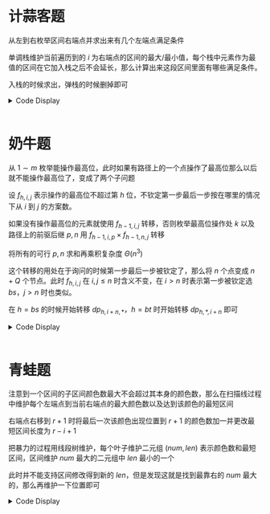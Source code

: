 # 计蒜客题

从左到右枚举区间右端点并求出来有几个左端点满足条件

单调栈维护当前遍历到的 $i$ 为右端点的区间的最大/最小值，每个栈中元素作为最值的区间在它加入栈之后不会延长，那么计算出来这段区间里面有哪些满足条件。

入栈的时候求出，弹栈的时候删掉即可

<details>
<summary>Code Display</summary>

```cpp
const int N=1e6+10;
int n,x,a[N],ans;
int mnstk[N],mntop,mnl[N];
int mxstk[N],mxtop,mxl[N];
map<int,int> Mn,Mx;
vector<pair<int,int> > mnc[N],mxc[N];
signed main(){
	freopen("garlic.in","r",stdin); freopen("garlic.out","w",stdout);
	n=read(); x=read();
	int val=0;
	for(int i=1;i<=n;++i){
		a[i]=read();
		while(mntop&&a[i]<=a[mnstk[mntop]]){
			int pos=mnstk[mntop];
			Mn.erase(a[pos]);
			for(auto t:mnc[pos]){
				if(Mx[a[t.fir]]!=t.fir) continue;
				val-=t.sec;
			}
			--mntop;
		}
		while(mxtop&&a[i]>=a[mxstk[mxtop]]){
			int pos=mxstk[mxtop];
			Mx.erase(a[pos]);
			for(auto t:mxc[pos]){
				if(Mn[a[t.fir]]!=t.fir) continue;
				val-=t.sec;
			}
			--mxtop;
		}
		//insert stack
		mnstk[++mntop]=i; 
		Mn[a[i]]=i; 
		mnl[i]=1+mnstk[mntop-1];
		mxstk[++mxtop]=i; 
		Mx[a[i]]=i; 
		mxl[i]=1+mxstk[mxtop-1];
		if(Mn.count(x-a[i])){
			int pos=Mn[x-a[i]];
			int cros=max(0ll,1+min(i,pos)-max(mnl[pos],mxl[i]));
			if(cros){
				mnc[pos].emplace_back(i,cros);
				mxc[i].emplace_back(pos,cros);
				val+=cros;
			}
		}
		if(Mx.count(x-a[i])&&x!=a[i]*2){
			int pos=Mx[x-a[i]];
			int cros=max(0ll,1+min(i,pos)-max(mxl[pos],mnl[i]));
			if(cros){
				mxc[pos].emplace_back(i,cros);
				mnc[i].emplace_back(pos,cros);
				val+=cros;
			}
		}
		ans+=val;
	}
	print(ans);
	return 0;
}
```

</details><br>

# 奶牛题

从 $1\sim m$ 枚举能操作最高位，此时如果有路径上的一个点操作了最高位那么以后就不能操作最高位了，变成了两个子问题

设 $f_{h,i,j}$ 表示操作的最高位不超过第 $h$ 位，不钦定第一步最后一步按在哪里的情况下从 $i$ 到 $j$ 的方案数。

如果没有操作最高位的元素就使用 $f_{h-1,i,j}$ 转移，否则枚举最高位操作处 $k$ 以及路径上的前驱后继 $p,n$ 用 $f_{h-1,i,p}\times f_{h-1,n,j}$ 转移

将所有的可行 $p,n$ 求和再乘积复杂度 $\Theta(n^3)$

这个转移的用处在于询问的时候第一步最后一步被钦定了，那么将 $n$ 个点变成 $n+Q$ 个节点。此时 $f_{h,i,j}$ 在 $i,j\le n$ 时含义不变，在 $i>n$ 时表示第一步被钦定选 $bs$，$j>n$ 时也类似。

在 $h=bs$ 的时候开始转移 $dp_{h,i+n,*}$，$h=bt$ 时开始转移 $dp_{h,*,i+n}$ 即可

<details>
<summary>Code Display</summary>

```cpp
const int N=70;
int n,m,Q;
int dp[N][N<<1][N<<1],lef[N<<1],rig[N<<1];
char str[N][N];
bool G[N][N];
int s[N],t[N],bs[N],bt[N];
signed main(){
	freopen("cow.in","r",stdin);
	freopen("cow.out","w",stdout);
	n=read(); m=read(); Q=read();
	for(int i=1;i<=n;++i){
		scanf("%s",str[i]+1);
		for(int j=1;j<=n;++j) G[i][j]=str[i][j]-'0';
	}
	for(int i=1;i<=Q;++i){
		bs[i]=read(); s[i]=read();
		bt[i]=read(); t[i]=read();
	}
	for(int h=1;h<=m;++h){
		for(int i=1;i<=n+Q;++i){
			for(int j=1;j<=n+Q;++j) dp[h][i][j]=dp[h-1][i][j];
		}
		for(int k=1;k<=n;++k){
			for(int i=1;i<=n;++i) lef[i]=rig[i]=0;
			lef[k]=rig[k]=1;
			for(int i=1;i<=Q;++i){
				lef[i+n]=bs[i]==h&&s[i]==k;
				rig[i+n]=bt[i]==h&&t[i]==k;
			}
			for(int i=1;i<=n+Q;++i){
				for(int j=1;j<=n;++j){
					if(G[j][k]) ckadd(lef[i],dp[h-1][i][j]);
				}
			}
			for(int i=1;i<=n;++i){
				for(int j=1;j<=n+Q;++j){
					if(G[k][i]) ckadd(rig[j],dp[h-1][i][j]);
				}
			}
			for(int i=1;i<=n+Q;++i){
				for(int j=1;j<=n+Q;++j){
					ckadd(dp[h][i][j],mul(lef[i],rig[j]));
				}
			}
		}
	}
	for(int i=1;i<=Q;++i) print(dp[m][i+n][i+n]);
	return 0;
}
```

</details><br>

# 青蛙题

注意到一个区间的子区间颜色数最大不会超过其本身的颜色数，那么在扫描线过程中维护每个左端点到当前右端点的最大颜色数以及达到该颜色的最短区间

右端点右移到 $r+1$ 时将最后一次该颜色出现位置到 $r+1$ 的颜色数加一并更改最短区间长度为 $r-i+1$

把暴力的过程用线段树维护，每个叶子维护二元组 $(num,len)$ 表示颜色数和最短区间，区间维护 $num$ 最大的二元组中 $len$ 最小的一个

此时并不能支持区间修改得到新的 $len$，但是发现这就是找到最靠右的 $num$ 最大的，那么再维护一下位置即可

<details>
<summary>Code Display</summary>

```cpp
const int N=2e6+10;
int n,Q,a[N],ans[N],lst[N];
vector<pair<int,int> >qu[N];
struct Segment_Tree{
	pair<int,int> Mx[N<<2];
	int Rmx[N<<2],delt[N<<2],R[N<<2];
	inline void push_tag(int p,int d,int r){
		Mx[p]={Mx[p].fir+d,r-Rmx[p]+1};
		R[p]=r; delt[p]+=d;
	}
	inline void push_down(int p){
		if(delt[p]){
			push_tag(p<<1,delt[p],R[p]);
			push_tag(p<<1|1,delt[p],R[p]);
			delt[p]=0; 
			R[p]=0;
		}
		return ;
	}
	inline void push_up(int p){
		if(Mx[p<<1].fir>Mx[p<<1|1].fir){
			Rmx[p]=Rmx[p<<1];
			Mx[p]=Mx[p<<1];
		}else{
			Mx[p]=Mx[p<<1|1];
			if(Mx[p].fir==Mx[p<<1].fir) ckmin(Mx[p].sec,Mx[p<<1].sec);
			Rmx[p]=Rmx[p<<1|1];
		}
	}
	inline void insert(int st,int ed,int p=1,int l=1,int r=n){
		if(st<=l&&r<=ed){
			push_tag(p,1,ed);
			return ;
		}
		int mid=(l+r)>>1; push_down(p);
		if(st<=mid) insert(st,ed,p<<1,l,mid);
		if(ed>mid) insert(st,ed,p<<1|1,mid+1,r);
		return push_up(p);
	}
	inline pair<int,int> query(int st,int ed,int p=1,int l=1,int r=n){
		if(st<=l&&r<=ed) return Mx[p];
		int mid=(l+r)>>1; push_down(p);
		if(ed<=mid) return query(st,ed,p<<1,l,mid);
		if(st>mid) return query(st,ed,p<<1|1,mid+1,r);
		pair<int,int> lres=query(st,ed,p<<1,l,mid);
		pair<int,int> rres=query(st,ed,p<<1|1,mid+1,r);
		if(lres.fir^rres.fir) return lres.fir>rres.fir?lres:rres;
		return {lres.fir,min(lres.sec,rres.sec)};
	}
	inline void build(int p,int l,int r){
		Rmx[p]=r; Mx[p].sec=1;
		if(l==r) return ;
		int mid=(l+r)>>1;
		build(p<<1,l,mid); build(p<<1|1,mid+1,r);
	}
}T;
int main(){
	freopen("frog.in","r",stdin);
	freopen("frog.out","w",stdout);
	n=read();
	rep(i,1,n) a[i]=read();
	Q=read();
	for(int i=1;i<=Q;++i){
		int l=read(),r=read();
		qu[r].emplace_back(l,i);
	}
	T.build(1,1,n);
	for(int i=1;i<=n;++i){
		T.insert(lst[a[i]]+1,i);
		for(auto q:qu[i]) ans[q.sec]=T.query(q.fir,i).sec;
		lst[a[i]]=i;
	}
	for(int i=1;i<=Q;++i) print(ans[i]);
	return 0;
}
```

</details><br>